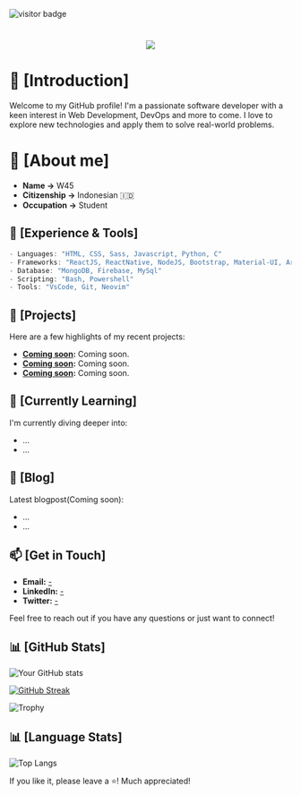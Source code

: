 ![visitor badge](https://visitor-badge.laobi.icu/badge?page_id=wgs45.wgs45)

<h1 align="center">
    <img src="https://readme-typing-svg.herokuapp.com/?font=Fira+code&size=35&center=true&vCenter=true&width=500&height=250&duration=4000&lines=Profile+Preview...;" />
</h1>

# 🎲 [Introduction]

Welcome to my GitHub profile! I'm a passionate software developer with a keen interest in Web Development, DevOps and more to come. I love to explore new technologies and apply them to solve real-world problems.

# 💾 [About me]

- **Name ->** W45
- **Citizenship ->** Indonesian 🇮🇩
- **Occupation ->** Student

## 🧬 [Experience & Tools]
```c
- Languages: "HTML, CSS, Sass, Javascript, Python, C"
- Frameworks: "ReactJS, ReactNative, NodeJS, Bootstrap, Material-UI, Arduino"
- Database: "MongoDB, Firebase, MySql"
- Scripting: "Bash, Powershell"
- Tools: "VsCode, Git, Neovim"
```

## 🚀 [Projects]
Here are a few highlights of my recent projects:
- **[Coming soon](link-to-project):** Coming soon.
- **[Coming soon](link-to-project):** Coming soon.
- **[Coming soon](link-to-project):** Coming soon.

## 🌱 [Currently Learning]
I'm currently diving deeper into:
- ...
- ...

## 📃 [Blog]
Latest blogpost(Coming soon):
- ...
- ...


## 📫 [Get in Touch]
- **Email:** [-](...)
- **LinkedIn:** [-](...)
- **Twitter:** [-](...)

Feel free to reach out if you have any questions or just want to connect!

## 📊 [GitHub Stats]
![Your GitHub stats](https://github-readme-stats.vercel.app/api?username=wgs45&show_icons=true&theme=tokyonight)

[![GitHub Streak](https://streak-stats.demolab.com?user=wgs45&theme=tokyonight)](https://git.io/streak-stats)

![Trophy](https://github-profile-trophy.vercel.app/?username=wgs45&theme=tokyonight)

## 📊 [Language Stats]

![Top Langs](https://github-readme-stats.vercel.app/api/top-langs/?username=wgs45&layout=compact&theme=tokyonight)

If you like it, please leave a ⭐️! Much appreciated!
